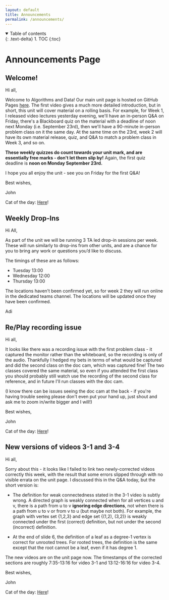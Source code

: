 ```yaml
---
layout: default
title: Announcements
permalink: /announcements/
---
```

<details open markdown="block">
<summary>
Table of contents
</summary>
{: .text-delta}
1. TOC
{:toc}
</details>

# Announcements Page

## Welcome!

Hi all,

Welcome to Algorithms and Data! Our main unit page is hosted on GitHub Pages [here](http://uob-cs-algorithms-ii.github.io). The first video gives a much more detailed introduction, but in short, this unit will cover material on a rolling basis. For example, for Week 1, I released video lectures yesterday evening, we'll have an in-person Q&A on Friday, there's a Blackboard quiz on the material with a deadline of noon next Monday (i.e. September 23rd), then we'll have a 90-minute in-person problem class on it the same day. At the same time on the 23rd, week 2 will have its own material release, quiz, and Q&A to match a problem class in Week 3, and so on. 

**These weekly quizzes do count towards your unit mark, and are essentially free marks - don't let them slip by!** Again, the first quiz deadline is **noon on Monday September 23rd.**

I hope you all enjoy the unit - see you on Friday for the first Q&A!

Best wishes,

John

Cat of the day: [Here](https://i.imgur.com/JLiyZa4.mp4)!

## Weekly Drop-Ins

Hi All,

As part of the unit we will be running 3 TA led drop-in sessions per week.
These will run similarly to drop-ins from other units, and are a chance for you to bring any work or questions you’d like to discuss.

The timings of these are as follows:
 - Tuesday 13:00
 - Wednesday 12:00
 - Thursday 13:00

The locations haven’t been confirmed yet, so for week 2 they will run online in the dedicated teams channel.
The locations will be updated once they have been confirmed.

Adi

## Re/Play recording issue

Hi all,

It looks like there was a recording issue with the first problem class - it captured the monitor rather than the whiteboard, so the recording is only of the audio. Thankfully I hedged my bets in terms of what would be captured and did the second class on the doc cam, which was captured fine! The two classes covered the same material, so even if you attended the first class you should probably still watch use the recording of the second class for reference, and in future I'll run classes with the doc cam.

(I know there can be issues seeing the doc cam at the back - if you're having trouble seeing please don't even put your hand up, just shout and ask me to zoom in/write bigger and I will!)

Best wishes,

John

Cat of the day: [Here](https://i.redd.it/w6fduzg4cqqd1.jpeg)!

## New versions of videos 3-1 and 3-4

Hi all,

Sorry about this - it looks like I failed to link two newly-corrected videos correctly this week, with the result that some errors slipped through with no visible errata on the unit page. I discussed this in the Q&A today, but the short version is:

* The definition for weak connectedness stated in the 3-1 video is subtly wrong. A directed graph is weakly connected when for all vertices u and v, there is a path from u to v **ignoring edge directions**, not when there is a path from u to v or from v to u (but maybe not both). For example, the graph with vertex set {1,2,3} and edge set {(1,2), (3,2)} is weakly connected under the first (correct) definition, but not under the second (incorrect) definition.

* At the end of slide 6, the definition of a leaf as a degree-1 vertex is correct for unrooted trees. For rooted trees, the definition is the same except that the root cannot be a leaf, even if it has degree 1.

The new videos are on the unit page now. The timestamps of the corrected sections are roughly 7:35-13:16 for video 3-1 and 13:12-16:16 for video 3-4.

Best wishes,

John

Cat of the day: [Here](https://imgur.com/dhvhX1n)!